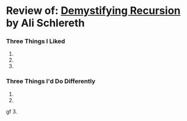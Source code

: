 # Review of: [Demystifying Recursion](https://medium.com/turingschool/demystifying-recursion-9a4de8ceeb7e) by Ali Schlereth

### Three Things I Liked

1.

2.

3.

### Three Things I'd Do Differently

1.

2.
gf
3.

